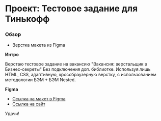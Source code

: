 # Проект: Тестовое задание для Тинькофф

### Обзор
* Верстка макета из Figma

**Интро**

Верстаю тестовое задание на вакансию "Вакансия: верстальщик в Бизнес-секреты"
Без подключения доп. библиотке. Используя лишь HTML, CSS, адаптивную, кроссбраузерную верстку, с использованием методологии БЭМ + БЭМ Nested.



**Figma**

* [Ссылка на макет в Figma](https://www.figma.com/file/Ju3NAn49liJ3w0qz9i9wnZ/Test.Verstka?type=design&node-id=0-1)
* [Ссылка на сайт](https://donvladon96.github.io/TZ/)


Удачи!
